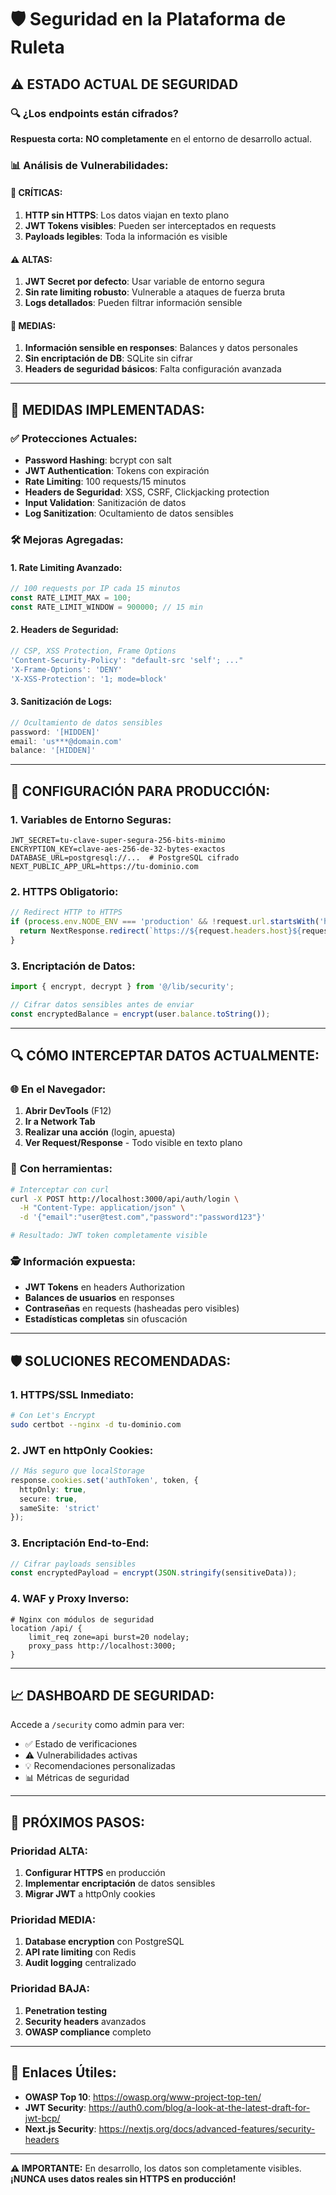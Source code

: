 # 🛡️ Seguridad en la Plataforma de Ruleta

## ⚠️ ESTADO ACTUAL DE SEGURIDAD

### 🔍 **¿Los endpoints están cifrados?**

**Respuesta corta:** **NO completamente** en el entorno de desarrollo actual.

### 📊 **Análisis de Vulnerabilidades:**

#### 🚨 **CRÍTICAS:**
1. **HTTP sin HTTPS**: Los datos viajan en texto plano
2. **JWT Tokens visibles**: Pueden ser interceptados en requests
3. **Payloads legibles**: Toda la información es visible

#### ⚠️ **ALTAS:**
1. **JWT Secret por defecto**: Usar variable de entorno segura
2. **Sin rate limiting robusto**: Vulnerable a ataques de fuerza bruta
3. **Logs detallados**: Pueden filtrar información sensible

#### 🔶 **MEDIAS:**
1. **Información sensible en responses**: Balances y datos personales
2. **Sin encriptación de DB**: SQLite sin cifrar
3. **Headers de seguridad básicos**: Falta configuración avanzada

---

## 🔧 **MEDIDAS IMPLEMENTADAS:**

### ✅ **Protecciones Actuales:**
- **Password Hashing**: bcrypt con salt
- **JWT Authentication**: Tokens con expiración
- **Rate Limiting**: 100 requests/15 minutos
- **Headers de Seguridad**: XSS, CSRF, Clickjacking protection
- **Input Validation**: Sanitización de datos
- **Log Sanitization**: Ocultamiento de datos sensibles

### 🛠️ **Mejoras Agregadas:**

#### 1. **Rate Limiting Avanzado:**
```typescript
// 100 requests por IP cada 15 minutos
const RATE_LIMIT_MAX = 100;
const RATE_LIMIT_WINDOW = 900000; // 15 min
```

#### 2. **Headers de Seguridad:**
```typescript
// CSP, XSS Protection, Frame Options
'Content-Security-Policy': "default-src 'self'; ..."
'X-Frame-Options': 'DENY'
'X-XSS-Protection': '1; mode=block'
```

#### 3. **Sanitización de Logs:**
```typescript
// Ocultamiento de datos sensibles
password: '[HIDDEN]'
email: 'us***@domain.com'
balance: '[HIDDEN]'
```

---

## 🚀 **CONFIGURACIÓN PARA PRODUCCIÓN:**

### 1. **Variables de Entorno Seguras:**
```env
JWT_SECRET=tu-clave-super-segura-256-bits-minimo
ENCRYPTION_KEY=clave-aes-256-de-32-bytes-exactos
DATABASE_URL=postgresql://...  # PostgreSQL cifrado
NEXT_PUBLIC_APP_URL=https://tu-dominio.com
```

### 2. **HTTPS Obligatorio:**
```typescript
// Redirect HTTP to HTTPS
if (process.env.NODE_ENV === 'production' && !request.url.startsWith('https')) {
  return NextResponse.redirect(`https://${request.headers.host}${request.url}`);
}
```

### 3. **Encriptación de Datos:**
```typescript
import { encrypt, decrypt } from '@/lib/security';

// Cifrar datos sensibles antes de enviar
const encryptedBalance = encrypt(user.balance.toString());
```

---

## 🔍 **CÓMO INTERCEPTAR DATOS ACTUALMENTE:**

### 🌐 **En el Navegador:**
1. **Abrir DevTools** (F12)
2. **Ir a Network Tab**
3. **Realizar una acción** (login, apuesta)
4. **Ver Request/Response** - Todo visible en texto plano

### 📡 **Con herramientas:**
```bash
# Interceptar con curl
curl -X POST http://localhost:3000/api/auth/login \
  -H "Content-Type: application/json" \
  -d '{"email":"user@test.com","password":"password123"}'

# Resultado: JWT token completamente visible
```

### 🕵️ **Información expuesta:**
- **JWT Tokens** en headers Authorization
- **Balances de usuarios** en responses
- **Contraseñas** en requests (hasheadas pero visibles)
- **Estadísticas completas** sin ofuscación

---

## 🛡️ **SOLUCIONES RECOMENDADAS:**

### 1. **HTTPS/SSL Inmediato:**
```bash
# Con Let's Encrypt
sudo certbot --nginx -d tu-dominio.com
```

### 2. **JWT en httpOnly Cookies:**
```typescript
// Más seguro que localStorage
response.cookies.set('authToken', token, {
  httpOnly: true,
  secure: true,
  sameSite: 'strict'
});
```

### 3. **Encriptación End-to-End:**
```typescript
// Cifrar payloads sensibles
const encryptedPayload = encrypt(JSON.stringify(sensitiveData));
```

### 4. **WAF y Proxy Inverso:**
```nginx
# Nginx con módulos de seguridad
location /api/ {
    limit_req zone=api burst=20 nodelay;
    proxy_pass http://localhost:3000;
}
```

---

## 📈 **DASHBOARD DE SEGURIDAD:**

Accede a `/security` como admin para ver:
- ✅ Estado de verificaciones
- ⚠️ Vulnerabilidades activas
- 💡 Recomendaciones personalizadas
- 📊 Métricas de seguridad

---

## 🎯 **PRÓXIMOS PASOS:**

### Prioridad ALTA:
1. **Configurar HTTPS** en producción
2. **Implementar encriptación** de datos sensibles
3. **Migrar JWT** a httpOnly cookies

### Prioridad MEDIA:
1. **Database encryption** con PostgreSQL
2. **API rate limiting** con Redis
3. **Audit logging** centralizado

### Prioridad BAJA:
1. **Penetration testing**
2. **Security headers** avanzados
3. **OWASP compliance** completo

---

## 🔗 **Enlaces Útiles:**

- **OWASP Top 10**: https://owasp.org/www-project-top-ten/
- **JWT Security**: https://auth0.com/blog/a-look-at-the-latest-draft-for-jwt-bcp/
- **Next.js Security**: https://nextjs.org/docs/advanced-features/security-headers

---

**⚠️ IMPORTANTE:** En desarrollo, los datos son completamente visibles. **¡NUNCA uses datos reales sin HTTPS en producción!**
